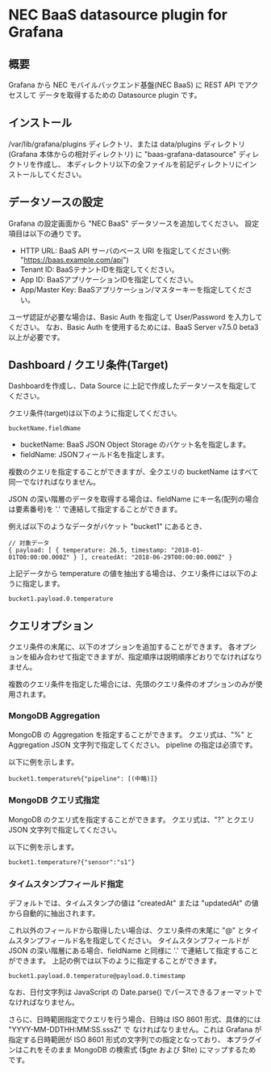 NEC BaaS datasource plugin for Grafana
======================================

概要
----

Grafana から NEC モバイルバックエンド基盤(NEC BaaS) に REST API でアクセスして
データを取得するための  Datasource plugin です。

インストール
------------

/var/lib/grafana/plugins ディレクトリ、または data/plugins ディレクトリ (Grafana 本体からの相対ディレクトリ)
に "baas-grafana-datasource" ディレクトリを作成し、
本ディレクトリ以下の全ファイルを前記ディレクトリにインストールしてください。

データソースの設定
-------------------

Grafana の設定画面から "NEC BaaS" データソースを追加してください。
設定項目は以下の通りです。

* HTTP URL: BaaS API サーバのベース URI を指定してください(例: "https://baas.example.com/api")
* Tenant ID: BaaSテナントIDを指定してください。
* App ID: BaaSアプリケーションIDを指定してください。
* App/Master Key: BaaSアプリケーション/マスターキーを指定してください。

ユーザ認証が必要な場合は、Basic Auth を指定して User/Password を入力してください。
なお、Basic Auth を使用するためには、BaaS Server v7.5.0 beta3 以上が必要です。

Dashboard / クエリ条件(Target)
-------------------------------

Dashboardを作成し、Data Source に上記で作成したデータソースを指定してください。

クエリ条件(target)は以下のように指定してください。

    bucketName.fieldName

* bucketName: BaaS JSON Object Storage のバケット名を指定します。
* fieldName: JSONフィールド名を指定します。

複数のクエリを指定することができますが、全クエリの bucketName はすべて同一でなければなりません。

JSON の深い階層のデータを取得する場合は、fieldName にキー名(配列の場合は要素番号)を '.' で連結して指定することができます。

例えば以下のようなデータがバケット "bucket1" にあるとき、

    // 対象データ
    { payload: [ { temperature: 26.5, timestamp: "2018-01-01T00:00:00.000Z" } ], createdAt: "2018-06-29T00:00:00.000Z" }
    
上記データから temperature の値を抽出する場合は、クエリ条件には以下のように指定します。

    bucket1.payload.0.temperature

クエリオプション
----------------

クエリ条件の末尾に、以下のオプションを追加することができます。
各オプションを組み合わせて指定できますが、指定順序は説明順序どおりでなければなりません。

複数のクエリ条件を指定した場合には、先頭のクエリ条件のオプションのみが使用されます。

### MongoDB Aggregation

MongoDB の Aggregation を指定することができます。
クエリ式は、"%" と Aggregation JSON 文字列で指定してください。
pipeline の指定は必須です。

以下に例を示します。

    bucket1.temperature%{"pipeline": [(中略)]}

### MongoDB クエリ式指定

MongoDB のクエリ式を指定することができます。
クエリ式は、"?" とクエリ JSON 文字列で指定してください。

以下に例を示します。

    bucket1.temperature?{"sensor":"s1"}

### タイムスタンプフィールド指定

デフォルトでは、タイムスタンプの値は "createdAt" または "updatedAt" の値から自動的に抽出されます。

これ以外のフィールドから取得したい場合は、クエリ条件の末尾に "@" とタイムスタンプフィールド名を指定してください。
タイムスタンプフィールドが JSON の深い階層にある場合、fieldName と同様に '.' で連結して指定することができます。
上記の例では以下のように指定することができます。

    bucket1.payload.0.temperature@payload.0.timestamp

なお、日付文字列は JavaScript の Date.parse() でパースできるフォーマットでなければなりません。

さらに、日時範囲指定でクエリを行う場合、日時は ISO 8601 形式、具体的には "YYYY-MM-DDTHH:MM:SS.sssZ" で
なければなりません。これは Grafana が指定する日時範囲が ISO 8601 形式の文字列での指定となっており、
本プラグインはこれをそのまま MongoDB の検索式 ($gte および $lte) にマップするためです。
